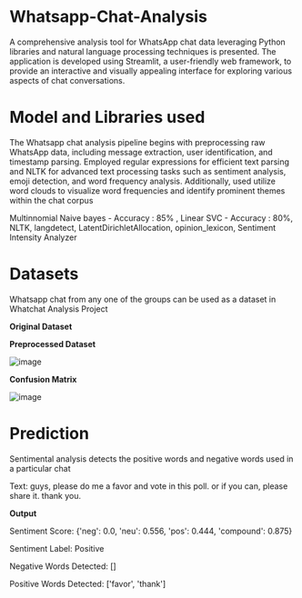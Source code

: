 # Whatsapp-Chat-Analysis
A comprehensive analysis tool for WhatsApp chat data leveraging Python libraries and natural language processing techniques is presented. The application is developed using Streamlit, a user-friendly web framework, to provide an interactive and visually appealing interface for exploring various aspects of chat conversations. 

# Model and Libraries used
The Whatsapp chat analysis pipeline begins with preprocessing raw WhatsApp data, including message extraction, user identification, and timestamp parsing. Employed regular expressions for efficient text parsing and NLTK for advanced text processing tasks such as sentiment analysis, emoji detection, and word frequency analysis. Additionally, used utilize word clouds to visualize word frequencies and identify prominent themes within the chat corpus

Multinnomial Naive bayes - Accuracy : 85% , Linear SVC - Accuracy : 80%, NLTK, langdetect, LatentDirichletAllocation, opinion_lexicon, Sentiment Intensity Analyzer

# Datasets

Whatsapp chat from any one of the groups can be used as a dataset in Whatchat Analysis Project
 
**Original Dataset**




**Preprocessed Dataset**

![image](https://user-images.githubusercontent.com/86719672/210181808-22cbd2b1-5233-47d4-8e69-bd2b8fa6a6a8.png)

**Confusion Matrix**

![image](https://user-images.githubusercontent.com/86719672/210181924-782fc15a-a104-4fef-9a52-fc4f6f0d2326.png)


# Prediction

Sentimental analysis detects the positive words and negative words used in a particular chat

Text: guys, please do me a favor and vote in this poll. or if you can, please share it. thank you.   

**Output**

Sentiment Score: {'neg': 0.0, 'neu': 0.556, 'pos': 0.444, 'compound': 0.875}

Sentiment Label: Positive

Negative Words Detected: []

Positive Words Detected: ['favor', 'thank']

